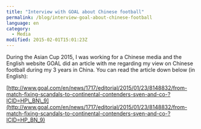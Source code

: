 ```yaml
---
title: "Interview with GOAL about Chinese football"
permalink: /blog/interview-goal-about-chinese-football
language: en
category:
  - Media
modified: 2015-02-01T15:01:23Z
---
```


During the Asian Cup 2015, I was working for a Chinese media and the English website GOAL did an article with me regarding my view on Chinese football during my 3 years in China. You can read the article down below (in English):

[http://www.goal.com/en/news/1717/editorial/2015/01/23/8148832/from-match-fixing-scandals-to-continental-contenders-sven-and-co-?ICID=HP\_BN\_9](http://www.goal.com/en/news/1717/editorial/2015/01/23/8148832/from-match-fixing-scandals-to-continental-contenders-sven-and-co-?ICID=HP_BN_9)
